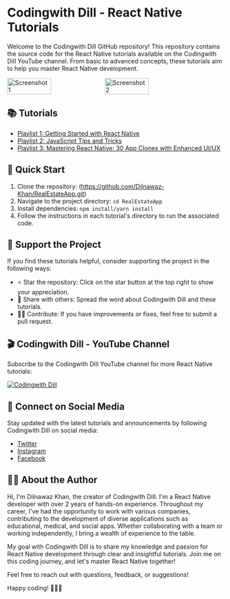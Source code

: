 # Codingwith Dill - React Native Tutorials

Welcome to the Codingwith Dill GitHub repository! This repository contains the source code for the React Native tutorials available on the Codingwith Dill YouTube channel. From basic to advanced concepts, these tutorials aim to help you master React Native development.


<div style="display:flex;">
  <img src="https://github.com/Dilnawaz-Khan/RealEstateApp/assets/59375537/884243fa-ec57-436a-adc5-621ae90bbbd4" alt="Screenshot 1" style="width:45%;">
  <img src="https://github.com/Dilnawaz-Khan/RealEstateApp/assets/59375537/d9bdb516-e031-48a9-8e78-4311620e0ec4" alt="Screenshot 2" style="width:45%;">
</div>


## 📚 Tutorials

- [Playlist 1: Getting Started with React Native](https://www.youtube.com/playlist?list=PLGfq5HREZt-pIW5tHHGhr28c4xAqkjPKg)
- [Playlist 2: JavaScript Tips and Tricks](https://www.youtube.com/playlist?list=PLGfq5HREZt-q2FP06Glvz_7qxxalfiLSt)
- [Playlist 3: Mastering React Native: 30 App Clones with Enhanced UI/UX](https://studio.youtube.com/playlist/PLGfq5HREZt-pMb6_a0Ow0yUurxB_J8V5R)
<!-- - [Tutorial 3: Building a Custom React Native Component](#) -->
<!-- Add more tutorials as you create them -->

## 🚀 Quick Start

1. Clone the repository: (https://github.com/Dilnawaz-Khan/RealEstateApp.git)
2. Navigate to the project directory: `cd RealEstateApp`
3. Install dependencies: `npm install/yarn install`
4. Follow the instructions in each tutorial's directory to run the associated code.

## 🌟 Support the Project

If you find these tutorials helpful, consider supporting the project in the following ways:

- ⭐ Star the repository: Click on the star button at the top right to show your appreciation.
- 📢 Share with others: Spread the word about Codingwith Dill and these tutorials.
- 🧑‍💻 Contribute: If you have improvements or fixes, feel free to submit a pull request.

## 🎬 Codingwith Dill - YouTube Channel

Subscribe to the Codingwith Dill YouTube channel for more React Native tutorials:

[![Codingwith Dill](https://yt3.googleusercontent.com/9CiF9SpaPVDkHlmcdJMO3ZvRI10FIwkgqgDbBTpMbSEIYJwRmno3FANfrV4LfIU61olmo4R2=s160-c-k-c0x00ffffff-no-rj)](https://www.youtube.com/channel/UCn9EJ8TFwJsD8iAIISCUVmw?sub_confirmation=1)



## 📱 Connect on Social Media

Stay updated with the latest tutorials and announcements by following Codingwith Dill on social media:

- [Twitter](https://twitter.com/this_is_dill)
- [Instagram](https://instagram.com/dill_sayss)
- [Facebook](https://www.facebook.com/learnbydill)
<!-- Add other social media platforms -->

## 👨‍💻 About the Author

Hi, I'm Dilnawaz Khan, the creator of Codingwith Dill. I'm a React Native developer with over 2 years of hands-on experience. Throughout my career, I've had the opportunity to work with various companies, contributing to the development of diverse applications such as educational, medical, and social apps. Whether collaborating with a team or working independently, I bring a wealth of experience to the table.

My goal with Codingwith Dill is to share my knowledge and passion for React Native development through clear and insightful tutorials. Join me on this coding journey, and let's master React Native together!

Feel free to reach out with questions, feedback, or suggestions!

Happy coding! 👩‍💻🚀

